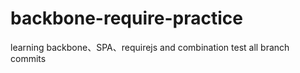 # backbone-require-practice
learning backbone、SPA、requirejs and combination
test all branch commits 
